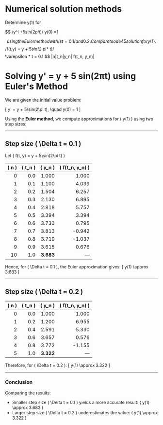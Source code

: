 # Numerical solution methods
Determine y(1) for 

$$
/y^i +5sin(2*pi*t)/   y(0) =1  

$$
using the Euler method with / \varepsilon t = 0.1/ and 0.2. Compare to ode45 solution for y(1). 
$$
/f(t,y) = y + 5*sin(2* pi* t)/
$$
$$
\varepsilon * t = 0.1
$$
|n|t_n|y_n| f(t_n, y_n)|   


# Solving y' = y + 5 sin(2πt) using Euler's Method

We are given the initial value problem:

\[
y' = y + 5\sin(2\pi t), \quad y(0) = 1
\]

Using the **Euler method**, we compute approximations for \( y(1) \) using two step sizes:

---

## Step size \( \Delta t = 0.1 \)

Let \( f(t, y) = y + 5\sin(2\pi t) \)

| \( n \) | \( t_n \) | \( y_n \) | \( f(t_n, y_n) \) |
|--------:|----------:|----------:|------------------:|
| 0       | 0.0       | 1.000     | 1.000             |
| 1       | 0.1       | 1.100     | 4.039             |
| 2       | 0.2       | 1.504     | 6.257             |
| 3       | 0.3       | 2.130     | 6.895             |
| 4       | 0.4       | 2.818     | 5.757             |
| 5       | 0.5       | 3.394     | 3.394             |
| 6       | 0.6       | 3.733     | 0.795             |
| 7       | 0.7       | 3.813     | -0.942            |
| 8       | 0.8       | 3.719     | -1.037            |
| 9       | 0.9       | 3.615     | 0.676             |
| 10      | 1.0       | **3.683** | —                 |

Hence, for \( \Delta t = 0.1 \), the Euler approximation gives:
\[
y(1) \approx 3.683
\]

---

## Step size \( \Delta t = 0.2 \)

| \( n \) | \( t_n \) | \( y_n \) | \( f(t_n, y_n) \) |
|--------:|----------:|----------:|------------------:|
| 0       | 0.0       | 1.000     | 1.000             |
| 1       | 0.2       | 1.200     | 6.955             |
| 2       | 0.4       | 2.591     | 5.330             |
| 3       | 0.6       | 3.657     | 0.576             |
| 4       | 0.8       | 3.772     | -1.155            |
| 5       | 1.0       | **3.322** | —                 |

Therefore, for \( \Delta t = 0.2 \):
\[
y(1) \approx 3.322
\]

---

### Conclusion

Comparing the results:

- Smaller step size \( \Delta t = 0.1 \) yields a more accurate result: \( y(1) \approx 3.683 \)
- Larger step size \( \Delta t = 0.2 \) underestimates the value: \( y(1) \approx 3.322 \)

